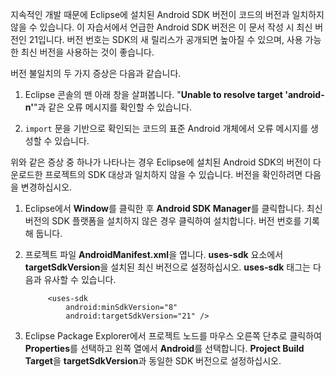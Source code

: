 지속적인 개발 때문에 Eclipse에 설치된 Android SDK 버전이 코드의 버전과 일치하지 않을 수 있습니다. 이 자습서에서 언급한 Android SDK 버전은 이 문서 작성 시 최신 버전인 21입니다. 버전 번호는 SDK의 새 릴리스가 공개되면 높아질 수 있으며, 사용 가능한 최신 버전을 사용하는 것이 좋습니다.

버전 불일치의 두 가지 증상은 다음과 같습니다.

1. Eclipse 콘솔의 맨 아래 창을 살펴봅니다. "**Unable to resolve target 'android-n'**"과 같은 오류 메시지를 확인할 수 있습니다.

2. `import` 문을 기반으로 확인되는 코드의 표준 Android 개체에서 오류 메시지를 생성할 수 있습니다.

위와 같은 증상 중 하나가 나타나는 경우 Eclipse에 설치된 Android SDK의 버전이 다운로드한 프로젝트의 SDK 대상과 일치하지 않을 수 있습니다. 버전을 확인하려면 다음을 변경하십시오.


1. Eclipse에서 **Window**를 클릭한 후 **Android SDK Manager**를 클릭합니다. 최신 버전의 SDK 플랫폼을 설치하지 않은 경우 클릭하여 설치합니다. 버전 번호를 기록해 둡니다.

2. 프로젝트 파일 **AndroidManifest.xml**을 엽니다. **uses-sdk** 요소에서 **targetSdkVersion**을 설치된 최신 버전으로 설정하십시오. **uses-sdk** 태그는 다음과 유사할 수 있습니다.
 
	 	    <uses-sdk
	 	        android:minSdkVersion="8"
	 	        android:targetSdkVersion="21" />
	
3. Eclipse Package Explorer에서 프로젝트 노드를 마우스 오른쪽 단추로 클릭하여 **Properties**를 선택하고 왼쪽 열에서 **Android**를 선택합니다. **Project Build Target**을 **targetSdkVersion**과 동일한 SDK 버전으로 설정하십시오.

<!---HONumber=July15_HO2-->